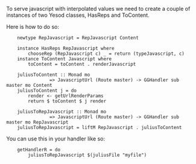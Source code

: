 To serve javascript with interpolated values we need to create a couple of instances of two Yesod classes, HasReps and ToContent.


Here is how to do so:

~~~~~{.haskell}
    newtype RepJavascript = RepJavascript Content

    instance HasReps RepJavascript where
        chooseRep (RepJavascript c) _ = return (typeJavascript, c)
    instance ToContent Javascript where
        toContent = toContent . renderJavascript

    juliusToContent :: Monad mo
                => JavascriptUrl (Route master) -> GGHandler sub master mo Content
    juliusToContent j = do
        render <- getUrlRenderParams
        return $ toContent $ j render

    juliusToRepJavascript :: Monad mo
                => JavascriptUrl (Route master) -> GGHandler sub master mo RepJavascript
    juliusToRepJavascript = liftM RepJavascript . juliusToContent
~~~~~~

You can use this in your handler like so:
    
~~~~~{.haskell}
    getHandlerR = do
        juliusToRepJavascript $(juliusFile "myfile")
~~~~~